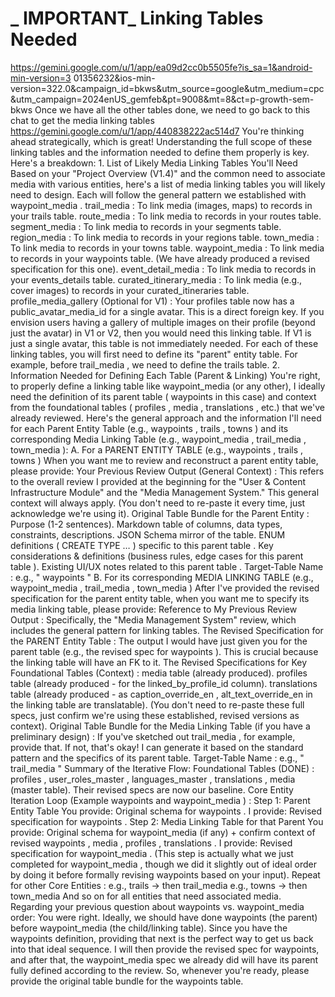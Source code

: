 # _ IMPORTANT_ Linking Tables Needed

  
https://gemini.google.com/u/1/app/ea09d2cc0b5505fe?is_sa=1&android-min-version=3
01356232&ios-min-version=322.0&campaign_id=bkws&utm_source=google&utm_medium=cpc
&utm_campaign=2024enUS_gemfeb&pt=9008&mt=8&ct=p-growth-sem-bkws Once we have 
all the other tables done, we need to go back to this chat to get the media 
linking tables https://gemini.google.com/u/1/app/440838222ac514d7 You're 
thinking ahead strategically, which is great! Understanding the full scope of 
these linking tables and the information needed to define them properly is key. 
Here's a breakdown: 1. List of Likely Media Linking Tables You'll Need Based on 
your "Project Overview (V1.4)" and the common need to associate media with 
various entities, here's a list of media linking tables you will likely need to 
design. Each will follow the general pattern we established with waypoint_media 
. trail_media : To link media (images, maps) to records in your trails table. 
route_media : To link media to records in your routes table. segment_media : To 
link media to records in your segments table. region_media : To link media to 
records in your regions table. town_media : To link media to records in your 
towns table. waypoint_media : To link media to records in your waypoints table. 
(We have already produced a revised specification for this one). 
event_detail_media : To link media to records in your events_details table. 
curated_itinerary_media : To link media (e.g., cover images) to records in your 
curated_itineraries table. profile_media_gallery (Optional for V1) : Your 
profiles table now has a public_avatar_media_id for a single avatar. This is a 
direct foreign key. If you envision users having a gallery of multiple images 
on their profile (beyond just the avatar) in V1 or V2, then you would need this 
linking table. If V1 is just a single avatar, this table is not immediately 
needed. For each of these linking tables, you will first need to define its 
"parent" entity table. For example, before trail_media , we need to define the 
trails table. 2. Information Needed for Defining Each Table (Parent & Linking) 
You're right, to properly define a linking table like waypoint_media (or any 
other), I ideally need the definition of its parent table ( waypoints in this 
case) and context from the foundational tables ( profiles , media , 
translations , etc.) that we've already reviewed. Here's the general approach 
and the information I'll need for each Parent Entity Table (e.g., waypoints , 
trails , towns ) and its corresponding Media Linking Table (e.g., 
waypoint_media , trail_media , town_media ): A. For a PARENT ENTITY TABLE 
(e.g., waypoints , trails , towns ) When you want me to review and reconstruct 
a parent entity table, please provide: Your Previous Review Output (General 
Context) : This refers to the overall review I provided at the beginning for 
the "User & Content Infrastructure Module" and the "Media Management System." 
This general context will always apply. (You don't need to re-paste it every 
time, just acknowledge we're using it). Original Table Bundle for the Parent 
Entity : Purpose (1-2 sentences). Markdown table of columns, data types, 
constraints, descriptions. JSON Schema mirror of the table. ENUM definitions ( 
CREATE TYPE … ) specific to this parent table . Key considerations & 
definitions (business rules, edge cases for this parent table ). Existing UI/UX 
notes related to this parent table . Target-Table Name : e.g., " waypoints " B. 
For its corresponding MEDIA LINKING TABLE (e.g., waypoint_media , trail_media , 
town_media ) After I've provided the revised specification for the parent 
entity table, when you want me to specify its media linking table, please 
provide: Reference to My Previous Review Output : Specifically, the "Media 
Management System" review, which includes the general pattern for linking 
tables. The Revised Specification for the PARENT Entity Table : The output I 
would have just given you for the parent table (e.g., the revised spec for 
waypoints ). This is crucial because the linking table will have an FK to it. 
The Revised Specifications for Key Foundational Tables (Context) : media table 
(already produced). profiles table (already produced - for the 
linked_by_profile_id column). translations table (already produced - as 
caption_override_en , alt_text_override_en in the linking table are 
translatable). (You don't need to re-paste these full specs, just confirm we're 
using these established, revised versions as context). Original Table Bundle 
for the Media Linking Table (if you have a preliminary design) : If you've 
sketched out trail_media , for example, provide that. If not, that's okay! I 
can generate it based on the standard pattern and the specifics of its parent 
table. Target-Table Name : e.g., " trail_media " Summary of the Iterative Flow: 
Foundational Tables (DONE) : profiles , user_roles_master , languages_master , 
translations , media (master table). Their revised specs are now our baseline. 
Core Entity Iteration Loop (Example waypoints and waypoint_media ) : Step 1: 
Parent Entity Table You provide: Original schema for waypoints . I provide: 
Revised specification for waypoints . Step 2: Media Linking Table for that 
Parent You provide: Original schema for waypoint_media (if any) + confirm 
context of revised waypoints , media , profiles , translations . I provide: 
Revised specification for waypoint_media . (This step is actually what we just 
completed for waypoint_media , though we did it slightly out of ideal order by 
doing it before formally revising waypoints based on your input). Repeat for 
other Core Entities : e.g., trails -> then trail_media e.g., towns -> then 
town_media And so on for all entities that need associated media. Regarding 
your previous question about waypoints vs. waypoint_media order: You were 
right. Ideally, we should have done waypoints (the parent) before 
waypoint_media (the child/linking table). Since you have the waypoints 
definition, providing that next is the perfect way to get us back into that 
ideal sequence. I will then provide the revised spec for waypoints, and after 
that, the waypoint_media spec we already did will have its parent fully defined 
according to the review. So, whenever you're ready, please provide the original 
table bundle for the waypoints table. 
